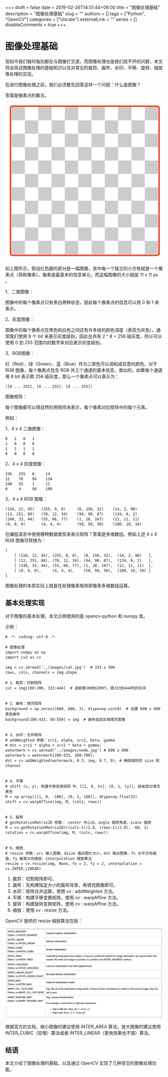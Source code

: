 +++
draft = false
date = 2019-02-26T14:51:44+08:00
title = "图像处理基础"
description = "图像处理基础"
slug = ""
authors = []
tags = ["Python", "OpenCV"]
categories = ["Uncate"]
externalLink = ""
series = []
disableComments = true
+++

# 图像处理基础

现如今我们每时每刻都在与图像打交道，而图像处理也是我们绕不开的问题，本文将会简述图像处理的基础知识以及对常见的裁剪、画布、水印、平移、旋转、缩放等处理的实现。

在进行图像处理之前，我们必须要先回答这样一个问题：什么是图像？

答案是像素点的集合。

![image-pixel2](/images/pixel2.png)

如上图所示，假设红色圈的部分是一幅图像，其中每一个独立的小方格就是一个像素点（简称像素），像素是最基本的信息单元，而这幅图像的大小就是 11 x 11 px 。

1、二值图像：

图像中的每个像素点只有黑白两种状态，因此每个像素点的信息可以用 0 和 1 来表示。

2、灰度图像：

图像中的每个像素点在黑色和白色之间还有许多级的颜色深度（表现为灰色），通常我们使用 8 个 bit 来表示灰度级别，因此总共有 2 ^ 8 = 256 级灰度，所以可以使用 0 到 255 范围内的数字来对应表示灰度级别。

3、RGB图像：

红（Red）、绿（Green）、蓝（Blue）作为三原色可以调和成任意的颜色，对于 RGB 图像，每个像素点包含 RGB 共三个通道的基本信息，类似的，如果每个通道用 8 bit 表示即 256 级灰度，那么一个像素点可以表示为：

```
([0 ... 255], [0 ... 255], [0 ... 255])
```


图像矩阵：

每个图像都可以很自然的用矩阵来表示，每个像素对应矩阵中的每个元素。

例如：

1、4 x 4 二值图像：

```
0   1   0   1
1   0   0   0
1   1   1   1
0   0   0   0
```


2、4 x 4 灰度图像：

```
156   255   0     14
12    78    94    134
240   55    1     11
0     4     50    100
```

3、4 x 4 RGB 图像：

```
(156, 22, 45)   (255, 0, 0)     (0, 156, 32)    (14, 2, 90)
(12, 251, 88)   (78, 12, 34)    (94, 90, 87)    (134, 0, 2)
(240, 33, 44)   (55, 66, 77)    (1, 28, 167)    (11, 11, 11)
(0, 0, 0)       (4, 4, 4)       (50, 50, 50)    (100, 10, 10)
```


在编程语言中使用哪种数据类型来表示矩阵？答案是多维数组。例如上述 4 x 4 RGB 图像可转换为：

```
[
    [ (156, 22, 45), (255, 0, 0),  (0, 156, 32),  (14, 2, 90)   ],
    [ (12, 251, 88), (78, 12, 34), (94, 90, 87),  (134, 0, 2)   ],
    [ (240, 33, 44), (55, 66, 77), (1, 28, 167),  (11, 11, 11)  ],
    [ (0, 0, 0),     (4, 4, 4),    (50, 50, 50),  (100, 10, 10) ]
]
```

图像处理的本质实际上就是在处理像素矩阵即像素多维数组运算。

## 基本处理实现

对于图像的基本处理，本文示例使用的是 opencv-python 和 numpy 库。

示例：

```
# -*- coding: utf-8 -*-

# 图像处理
import numpy as np
import cv2 as cv

img = cv.imread('../images/cat.jpg')  # 333 x 500
rows, cols, channels = img.shape

# 1、裁剪：切割矩阵
cut = img[100:200, 333:444]  # 选取第100到200行，第333到444列的区间


# 2、画布：填充矩阵
background = np.zeros((600, 600, 3), dtype=np.uint8)  # 创建 600 x 600 黑色画布
background[100:433, 50:550] = img  # 画布指定区域填充图像


# 3、水印：合并矩阵
# addWeighted 参数：src1, alpha, src2, beta, gamma
# dst = src1 * alpha + src2 * beta + gamma;
watermark = cv.imread('../images/node.jpg') # 600 x 800
watermark = watermark[200:533, 200:700];
dst = cv.addWeighted(watermark, 0.3, img, 0.7, 0); # 确保相同的 size 和 channel


# 4、平移
# shift (x, y), 构建平移变换矩阵 M: [[1, 0, tx], [0, 1, ty]], 缺省部分填充黑色
M = np.array([[1, 0, -100], [0, 1, 100]], dtype=np.float32)
shift = cv.warpAffine(img, M, (cols, rows))


# 5、旋转
# getRotationMatrix2D 参数： center 中心点，angle 旋转角度，scale 缩放
M = cv.getRotationMatrix2D(((cols-1)/2.0, (rows-1)/2.0), -60, 1)
rotation = cv.warpAffine(img, M, (cols, rows))


# 6、缩放
# resize 参数：src 输入图像，dsize 输出图片大小，dst 输出图像，fx 水平方向缩放，fy 垂直方向缩放，interpolation 缩放算法
resize = cv.resize(img, None, fx = 2, fy = 2, interpolation = cv.INTER_LINEAR)

```

1. 裁剪：切割矩阵即可。
2. 画布：先构建指定大小的画布背景，再填充图像即可。
3. 水印：矩阵合并运算，使用 cv : addWeighted 方法。
4. 平移：构建平移变换矩阵，使用 cv : warpAffine 方法。
5. 旋转：构建旋转变换矩阵，使用 cv : warpAffine 方法。
6. 缩放：使用 cv : resize 方法。


OpenCV 提供的 resize 缩放算法包括：

![](/images/uncate/opencv-resize.jpeg)

根据官方的文档，缩小图像时建议使用 INTER_AREA 算法，放大图像时建议使用 INTER_CUBIC（较慢）算法或者 INTER_LINEAR（更快效果也不错）算法。

## 结语

本文介绍了图像处理的基础，以及通过 OpenCV 实现了几种常见的图像处理功能。